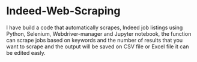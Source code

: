 # Indeed-Web-Scraping

I have build a code that automatically scrapes, Indeed job listings using Python, Selenium, Webdriver-manager and Jupyter notebook, 
the function can scrape jobs based on keywords and the number of results that you want to scrape and the output will be saved on
CSV file or Excel file it can be edited easly.
